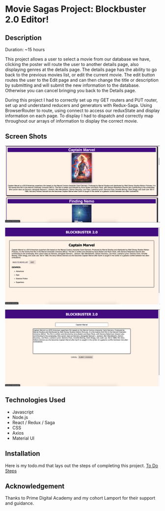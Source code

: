 # Movie Sagas Project: Blockbuster 2.0 Editor!

## Description
Duration: ~15 hours

This project allows a user to select a movie from our database we have, clicking the poster will route the user to another details page, also displaying genres at the details page. The details page has the ability to go back to the previous movies list, or edit the current movie. The edit button routes the user to the Edit page and can then change the title or description by submitting and will submit the new information to the database. Otherwise you can cancel bringing you back to the Details page. 

During this project I had to correctly set up my GET routers and PUT router, set up and understand reducers and generators with Redux-Saga. Using BrowserRouter to route, using connect to access our reduxState and display information on each page. To display I had to dispatch and correctly map throughout our arrays of information to display the correct movie.

## Screen Shots
![](images/movieList.PNG)

![](images/details.PNG)

![](images/edit.PNG)

## Technologies Used
* Javascript
* Node.js
* React / Redux / Saga
* CSS
* Axios
* Material UI

## Installation
Here is my todo.md that lays out the steps of completing this project.
[To Do Steps](https://github.com/mshaokee/movie-sagas/blob/master/TODO.md)

## Acknowledgement
Thanks to Prime Digital Academy and my cohort Lamport for their support and guidance. 
